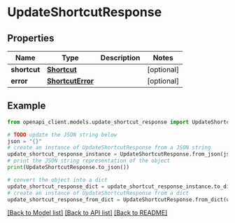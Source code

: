 # UpdateShortcutResponse


## Properties

Name | Type | Description | Notes
------------ | ------------- | ------------- | -------------
**shortcut** | [**Shortcut**](Shortcut.md) |  | [optional] 
**error** | [**ShortcutError**](ShortcutError.md) |  | [optional] 

## Example

```python
from openapi_client.models.update_shortcut_response import UpdateShortcutResponse

# TODO update the JSON string below
json = "{}"
# create an instance of UpdateShortcutResponse from a JSON string
update_shortcut_response_instance = UpdateShortcutResponse.from_json(json)
# print the JSON string representation of the object
print(UpdateShortcutResponse.to_json())

# convert the object into a dict
update_shortcut_response_dict = update_shortcut_response_instance.to_dict()
# create an instance of UpdateShortcutResponse from a dict
update_shortcut_response_from_dict = UpdateShortcutResponse.from_dict(update_shortcut_response_dict)
```
[[Back to Model list]](../README.md#documentation-for-models) [[Back to API list]](../README.md#documentation-for-api-endpoints) [[Back to README]](../README.md)


